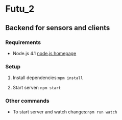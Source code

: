 # Futu_2 

## Backend for sensors and clients
  
### Requirements
- Node.js 4.1 [node.js homepage](https://nodejs.org/en/)

### Setup
1. Install dependencies:```npm install```

2. Start server: ```npm start```

### Other commands
- To start server and watch changes:```npm run watch```
